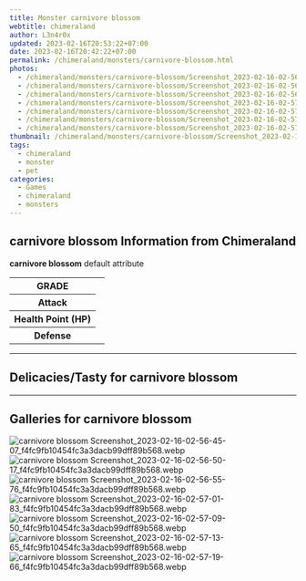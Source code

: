 ```yaml
---
title: Monster carnivore blossom
webtitle: chimeraland
author: L3n4r0x
updated: 2023-02-16T20:53:22+07:00
date: 2023-02-16T20:42:22+07:00
permalink: /chimeraland/monsters/carnivore-blossom.html
photos:
  - /chimeraland/monsters/carnivore-blossom/Screenshot_2023-02-16-02-56-45-07_f4fc9fb10454fc3a3dacb99dff89b568.webp
  - /chimeraland/monsters/carnivore-blossom/Screenshot_2023-02-16-02-56-50-17_f4fc9fb10454fc3a3dacb99dff89b568.webp
  - /chimeraland/monsters/carnivore-blossom/Screenshot_2023-02-16-02-56-55-76_f4fc9fb10454fc3a3dacb99dff89b568.webp
  - /chimeraland/monsters/carnivore-blossom/Screenshot_2023-02-16-02-57-01-83_f4fc9fb10454fc3a3dacb99dff89b568.webp
  - /chimeraland/monsters/carnivore-blossom/Screenshot_2023-02-16-02-57-09-50_f4fc9fb10454fc3a3dacb99dff89b568.webp
  - /chimeraland/monsters/carnivore-blossom/Screenshot_2023-02-16-02-57-13-65_f4fc9fb10454fc3a3dacb99dff89b568.webp
  - /chimeraland/monsters/carnivore-blossom/Screenshot_2023-02-16-02-57-19-66_f4fc9fb10454fc3a3dacb99dff89b568.webp
thumbnail: /chimeraland/monsters/carnivore-blossom/Screenshot_2023-02-16-02-56-45-07_f4fc9fb10454fc3a3dacb99dff89b568.webp
tags:
  - chimeraland
  - monster
  - pet
categories:
  - Games
  - chimeraland
  - monsters
---
```


<section id="bootstrap-wrapper"><link rel="stylesheet" href="https://rawcdn.githack.com/dimaslanjaka/Web-Manajemen/0c3b5aa1813bd4abcd2c11bf3e37928b15c28664/css/bootstrap-5-3-0-alpha3-wrapper.css"/><h2 id="attribute">carnivore blossom Information from Chimeraland</h2><p><b>carnivore blossom</b> default attribute <table><tr><th>GRADE</th><td></td></tr><tr><th>Attack</th><td></td></tr><tr><th>Health Point (HP)</th><td></td></tr><tr><th>Defense</th><td></td></tr></table></p><hr/><h2 id="delicacies">Delicacies/Tasty for carnivore blossom</h2><div class="text-white bg-dark"></div><hr/><div id="gallery"><h2>Galleries for carnivore blossom</h2><div class="row"><div class="col-lg-6 col-12"><img src="/chimeraland/monsters/carnivore-blossom/Screenshot_2023-02-16-02-56-45-07_f4fc9fb10454fc3a3dacb99dff89b568.webp" alt="carnivore blossom Screenshot_2023-02-16-02-56-45-07_f4fc9fb10454fc3a3dacb99dff89b568.webp"/></div><div class="col-lg-6 col-12"><img src="/chimeraland/monsters/carnivore-blossom/Screenshot_2023-02-16-02-56-50-17_f4fc9fb10454fc3a3dacb99dff89b568.webp" alt="carnivore blossom Screenshot_2023-02-16-02-56-50-17_f4fc9fb10454fc3a3dacb99dff89b568.webp"/></div><div class="col-lg-6 col-12"><img src="/chimeraland/monsters/carnivore-blossom/Screenshot_2023-02-16-02-56-55-76_f4fc9fb10454fc3a3dacb99dff89b568.webp" alt="carnivore blossom Screenshot_2023-02-16-02-56-55-76_f4fc9fb10454fc3a3dacb99dff89b568.webp"/></div><div class="col-lg-6 col-12"><img src="/chimeraland/monsters/carnivore-blossom/Screenshot_2023-02-16-02-57-01-83_f4fc9fb10454fc3a3dacb99dff89b568.webp" alt="carnivore blossom Screenshot_2023-02-16-02-57-01-83_f4fc9fb10454fc3a3dacb99dff89b568.webp"/></div><div class="col-lg-6 col-12"><img src="/chimeraland/monsters/carnivore-blossom/Screenshot_2023-02-16-02-57-09-50_f4fc9fb10454fc3a3dacb99dff89b568.webp" alt="carnivore blossom Screenshot_2023-02-16-02-57-09-50_f4fc9fb10454fc3a3dacb99dff89b568.webp"/></div><div class="col-lg-6 col-12"><img src="/chimeraland/monsters/carnivore-blossom/Screenshot_2023-02-16-02-57-13-65_f4fc9fb10454fc3a3dacb99dff89b568.webp" alt="carnivore blossom Screenshot_2023-02-16-02-57-13-65_f4fc9fb10454fc3a3dacb99dff89b568.webp"/></div><div class="col-lg-6 col-12"><img src="/chimeraland/monsters/carnivore-blossom/Screenshot_2023-02-16-02-57-19-66_f4fc9fb10454fc3a3dacb99dff89b568.webp" alt="carnivore blossom Screenshot_2023-02-16-02-57-19-66_f4fc9fb10454fc3a3dacb99dff89b568.webp"/></div></div></div></section>